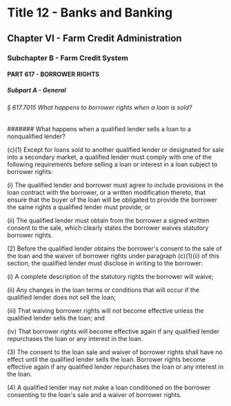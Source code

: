 
# Title 12 - Banks and Banking
## Chapter VI - Farm Credit Administration
### Subchapter B - Farm Credit System
#### PART 617 - BORROWER RIGHTS
##### Subpart A - General
###### § 617.7015 What happens to borrower rights when a loan is sold?
####### What happens when a qualified lender sells a loan to a nonqualified lender?

(c)(1) Except for loans sold to another qualified lender or designated for sale into a secondary market, a qualified lender must comply with one of the following requirements before selling a loan or interest in a loan subject to borrower rights:

(i) The qualified lender and borrower must agree to include provisions in the loan contract with the borrower, or a written modification thereto, that ensure that the buyer of the loan will be obligated to provide the borrower the same rights a qualified lender must provide; or

(ii) The qualified lender must obtain from the borrower a signed written consent to the sale, which clearly states the borrower waives statutory borrower rights.

(2) Before the qualified lender obtains the borrower's consent to the sale of the loan and the waiver of borrower rights under paragraph (c)(1)(ii) of this section, the qualified lender must disclose in writing to the borrower:

(i) A complete description of the statutory rights the borrower will waive;

(ii) Any changes in the loan terms or conditions that will occur if the qualified lender does not sell the loan;

(iii) That waiving borrower rights will not become effective unless the qualified lender sells the loan; and

(iv) That borrower rights will become effective again if any qualified lender repurchases the loan or any interest in the loan.

(3) The consent to the loan sale and waiver of borrower rights shall have no effect until the qualified lender sells the loan. Borrower rights become effective again if any qualified lender repurchases the loan or any interest in the loan.

(4) A qualified lender may not make a loan conditioned on the borrower consenting to the loan's sale and a waiver of borrower rights.

